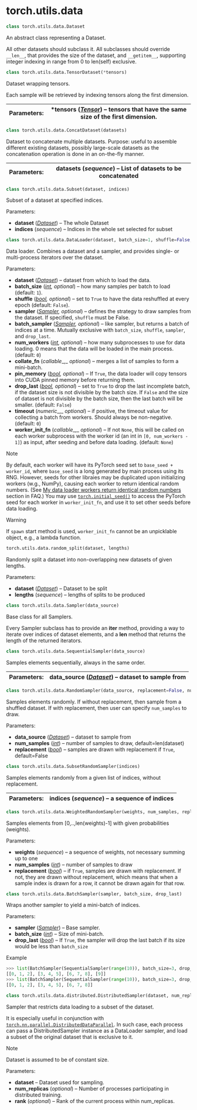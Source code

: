 

# torch.utils.data

```py
class torch.utils.data.Dataset
```

An abstract class representing a Dataset.

All other datasets should subclass it. All subclasses should override `__len__`, that provides the size of the dataset, and `__getitem__`, supporting integer indexing in range from 0 to len(self) exclusive.

```py
class torch.utils.data.TensorDataset(*tensors)
```

Dataset wrapping tensors.

Each sample will be retrieved by indexing tensors along the first dimension.

| Parameters: | ***tensors** ([_Tensor_](tensors.html#torch.Tensor "torch.Tensor")) – tensors that have the same size of the first dimension. |
| --- | --- |

```py
class torch.utils.data.ConcatDataset(datasets)
```

Dataset to concatenate multiple datasets. Purpose: useful to assemble different existing datasets, possibly large-scale datasets as the concatenation operation is done in an on-the-fly manner.

| Parameters: | **datasets** (_sequence_) – List of datasets to be concatenated |
| --- | --- |

```py
class torch.utils.data.Subset(dataset, indices)
```

Subset of a dataset at specified indices.

Parameters: 

*   **dataset** ([_Dataset_](#torch.utils.data.Dataset "torch.utils.data.Dataset")) – The whole Dataset
*   **indices** (_sequence_) – Indices in the whole set selected for subset



```py
class torch.utils.data.DataLoader(dataset, batch_size=1, shuffle=False, sampler=None, batch_sampler=None, num_workers=0, collate_fn=<function default_collate>, pin_memory=False, drop_last=False, timeout=0, worker_init_fn=None)
```

Data loader. Combines a dataset and a sampler, and provides single- or multi-process iterators over the dataset.

Parameters: 

*   **dataset** ([_Dataset_](#torch.utils.data.Dataset "torch.utils.data.Dataset")) – dataset from which to load the data.
*   **batch_size** ([_int_](https://docs.python.org/3/library/functions.html#int "(in Python v3.7)")_,_ _optional_) – how many samples per batch to load (default: `1`).
*   **shuffle** ([_bool_](https://docs.python.org/3/library/functions.html#bool "(in Python v3.7)")_,_ _optional_) – set to `True` to have the data reshuffled at every epoch (default: `False`).
*   **sampler** ([_Sampler_](#torch.utils.data.Sampler "torch.utils.data.Sampler")_,_ _optional_) – defines the strategy to draw samples from the dataset. If specified, `shuffle` must be False.
*   **batch_sampler** ([_Sampler_](#torch.utils.data.Sampler "torch.utils.data.Sampler")_,_ _optional_) – like sampler, but returns a batch of indices at a time. Mutually exclusive with `batch_size`, `shuffle`, `sampler`, and `drop_last`.
*   **num_workers** ([_int_](https://docs.python.org/3/library/functions.html#int "(in Python v3.7)")_,_ _optional_) – how many subprocesses to use for data loading. 0 means that the data will be loaded in the main process. (default: `0`)
*   **collate_fn** (_callable__,_ _optional_) – merges a list of samples to form a mini-batch.
*   **pin_memory** ([_bool_](https://docs.python.org/3/library/functions.html#bool "(in Python v3.7)")_,_ _optional_) – If `True`, the data loader will copy tensors into CUDA pinned memory before returning them.
*   **drop_last** ([_bool_](https://docs.python.org/3/library/functions.html#bool "(in Python v3.7)")_,_ _optional_) – set to `True` to drop the last incomplete batch, if the dataset size is not divisible by the batch size. If `False` and the size of dataset is not divisible by the batch size, then the last batch will be smaller. (default: `False`)
*   **timeout** (_numeric__,_ _optional_) – if positive, the timeout value for collecting a batch from workers. Should always be non-negative. (default: `0`)
*   **worker_init_fn** (_callable__,_ _optional_) – If not `None`, this will be called on each worker subprocess with the worker id (an int in `[0, num_workers - 1]`) as input, after seeding and before data loading. (default: `None`)



Note

By default, each worker will have its PyTorch seed set to `base_seed + worker_id`, where `base_seed` is a long generated by main process using its RNG. However, seeds for other libraies may be duplicated upon initializing workers (w.g., NumPy), causing each worker to return identical random numbers. (See [My data loader workers return identical random numbers](notes/faq.html#dataloader-workers-random-seed) section in FAQ.) You may use [`torch.initial_seed()`](torch.html#torch.initial_seed "torch.initial_seed") to access the PyTorch seed for each worker in `worker_init_fn`, and use it to set other seeds before data loading.

Warning

If `spawn` start method is used, `worker_init_fn` cannot be an unpicklable object, e.g., a lambda function.

```py
torch.utils.data.random_split(dataset, lengths)
```

Randomly split a dataset into non-overlapping new datasets of given lengths.

Parameters: 

*   **dataset** ([_Dataset_](#torch.utils.data.Dataset "torch.utils.data.Dataset")) – Dataset to be split
*   **lengths** (_sequence_) – lengths of splits to be produced



```py
class torch.utils.data.Sampler(data_source)
```

Base class for all Samplers.

Every Sampler subclass has to provide an __iter__ method, providing a way to iterate over indices of dataset elements, and a __len__ method that returns the length of the returned iterators.

```py
class torch.utils.data.SequentialSampler(data_source)
```

Samples elements sequentially, always in the same order.

| Parameters: | **data_source** ([_Dataset_](#torch.utils.data.Dataset "torch.utils.data.Dataset")) – dataset to sample from |
| --- | --- |

```py
class torch.utils.data.RandomSampler(data_source, replacement=False, num_samples=None)
```

Samples elements randomly. If without replacement, then sample from a shuffled dataset. If with replacement, then user can specify `num_samples` to draw.

Parameters: 

*   **data_source** ([_Dataset_](#torch.utils.data.Dataset "torch.utils.data.Dataset")) – dataset to sample from
*   **num_samples** ([_int_](https://docs.python.org/3/library/functions.html#int "(in Python v3.7)")) – number of samples to draw, default=len(dataset)
*   **replacement** ([_bool_](https://docs.python.org/3/library/functions.html#bool "(in Python v3.7)")) – samples are drawn with replacement if `True`, default=False



```py
class torch.utils.data.SubsetRandomSampler(indices)
```

Samples elements randomly from a given list of indices, without replacement.

| Parameters: | **indices** (_sequence_) – a sequence of indices |
| --- | --- |

```py
class torch.utils.data.WeightedRandomSampler(weights, num_samples, replacement=True)
```

Samples elements from [0,..,len(weights)-1] with given probabilities (weights).

Parameters: 

*   **weights** (_sequence_) – a sequence of weights, not necessary summing up to one
*   **num_samples** ([_int_](https://docs.python.org/3/library/functions.html#int "(in Python v3.7)")) – number of samples to draw
*   **replacement** ([_bool_](https://docs.python.org/3/library/functions.html#bool "(in Python v3.7)")) – if `True`, samples are drawn with replacement. If not, they are drawn without replacement, which means that when a sample index is drawn for a row, it cannot be drawn again for that row.



```py
class torch.utils.data.BatchSampler(sampler, batch_size, drop_last)
```

Wraps another sampler to yield a mini-batch of indices.

Parameters: 

*   **sampler** ([_Sampler_](#torch.utils.data.Sampler "torch.utils.data.Sampler")) – Base sampler.
*   **batch_size** ([_int_](https://docs.python.org/3/library/functions.html#int "(in Python v3.7)")) – Size of mini-batch.
*   **drop_last** ([_bool_](https://docs.python.org/3/library/functions.html#bool "(in Python v3.7)")) – If `True`, the sampler will drop the last batch if its size would be less than `batch_size`



Example

```py
>>> list(BatchSampler(SequentialSampler(range(10)), batch_size=3, drop_last=False))
[[0, 1, 2], [3, 4, 5], [6, 7, 8], [9]]
>>> list(BatchSampler(SequentialSampler(range(10)), batch_size=3, drop_last=True))
[[0, 1, 2], [3, 4, 5], [6, 7, 8]]

```

```py
class torch.utils.data.distributed.DistributedSampler(dataset, num_replicas=None, rank=None)
```

Sampler that restricts data loading to a subset of the dataset.

It is especially useful in conjunction with [`torch.nn.parallel.DistributedDataParallel`](nn.html#torch.nn.parallel.DistributedDataParallel "torch.nn.parallel.DistributedDataParallel"). In such case, each process can pass a DistributedSampler instance as a DataLoader sampler, and load a subset of the original dataset that is exclusive to it.

Note

Dataset is assumed to be of constant size.

Parameters: 

*   **dataset** – Dataset used for sampling.
*   **num_replicas** (_optional_) – Number of processes participating in distributed training.
*   **rank** (_optional_) – Rank of the current process within num_replicas.



